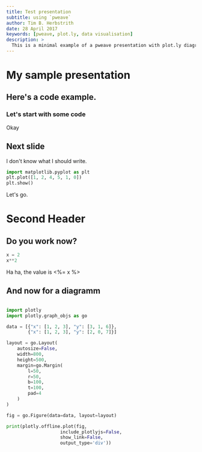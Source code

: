 ```yaml
---
title: Test presentation
subtitle: using `pweave`
author: Tim B. Herbstrith
date: 28 April 2017
keywords: [pweave, plot.ly, data visualisation]
description: >
  This is a minimal example of a pweave presentation with plot.ly diagrams.
---
```


# My sample presentation

## Here's a code example.

### Let's start with some code

Okay

## Next slide

I don't know what I should write.

```python
import matplotlib.pyplot as plt
plt.plot([1, 2, 4, 5, 1, 0])
plt.show()
```

Let's go.

# Second Header

## Do you work now?

```python
x = 2
x**2
```

Ha ha, the value is <%= x %>

## And now for a diagramm

``` python

import plotly
import plotly.graph_objs as go

data = [{"x": [1, 2, 3], "y": [3, 1, 6]},
        {"x": [1, 2, 3], "y": [2, 0, 7]}]

layout = go.Layout(
    autosize=False,
    width=800,
    height=500,
    margin=go.Margin(
        l=50,
        r=50,
        b=100,
        t=100,
        pad=4
    )
)

fig = go.Figure(data=data, layout=layout)

print(plotly.offline.plot(fig,
                    include_plotlyjs=False,
                    show_link=False,
                    output_type='div'))
```
